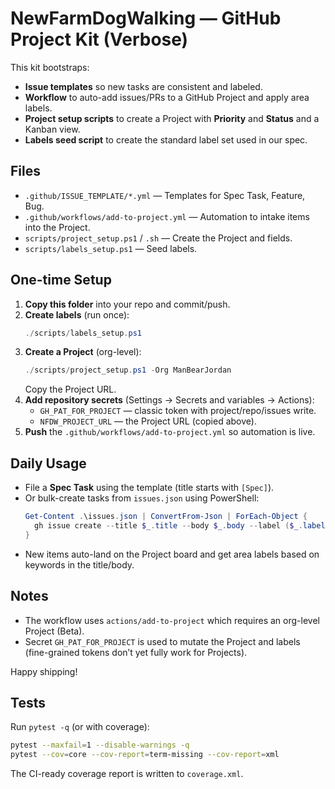 # NewFarmDogWalking — GitHub Project Kit (Verbose)

This kit bootstraps:
- **Issue templates** so new tasks are consistent and labeled.
- **Workflow** to auto-add issues/PRs to a GitHub Project and apply area labels.
- **Project setup scripts** to create a Project with **Priority** and **Status** and a Kanban view.
- **Labels seed script** to create the standard label set used in our spec.

## Files
- `.github/ISSUE_TEMPLATE/*.yml` — Templates for Spec Task, Feature, Bug.
- `.github/workflows/add-to-project.yml` — Automation to intake items into the Project.
- `scripts/project_setup.ps1` / `.sh` — Create the Project and fields.
- `scripts/labels_setup.ps1` — Seed labels.

## One-time Setup
1. **Copy this folder** into your repo and commit/push.
2. **Create labels** (run once):
   ```powershell
   ./scripts/labels_setup.ps1
   ```
3. **Create a Project** (org-level):
   ```powershell
   ./scripts/project_setup.ps1 -Org ManBearJordan
   ```
   Copy the Project URL.
4. **Add repository secrets** (Settings → Secrets and variables → Actions):
   - `GH_PAT_FOR_PROJECT` — classic token with project/repo/issues write.
   - `NFDW_PROJECT_URL` — the Project URL (copied above).
5. **Push** the `.github/workflows/add-to-project.yml` so automation is live.

## Daily Usage
- File a **Spec Task** using the template (title starts with `[Spec]`).
- Or bulk-create tasks from `issues.json` using PowerShell:
  ```powershell
  Get-Content .\issues.json | ConvertFrom-Json | ForEach-Object {
    gh issue create --title $_.title --body $_.body --label ($_.labels -join ",")
  }
  ```
- New items auto-land on the Project board and get area labels based on keywords in the title/body.

## Notes
- The workflow uses `actions/add-to-project` which requires an org-level Project (Beta).
- Secret `GH_PAT_FOR_PROJECT` is used to mutate the Project and labels (fine-grained tokens don’t yet fully work for Projects).

Happy shipping!

## Tests
Run `pytest -q` (or with coverage):

```bash
pytest --maxfail=1 --disable-warnings -q
pytest --cov=core --cov-report=term-missing --cov-report=xml
```

The CI-ready coverage report is written to `coverage.xml`.
